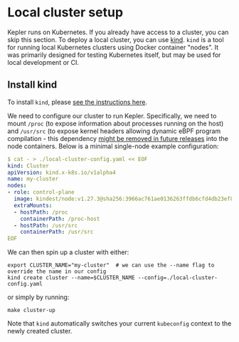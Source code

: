 # Local cluster setup

Kepler runs on Kubernetes. If you already have access to a cluster, you can skip this section. To deploy a local cluster,
you can use [kind](https://kind.sigs.k8s.io/). `kind` is a tool for running local Kubernetes clusters using Docker container
"nodes". It was primarily designed for testing Kubernetes itself, but may be used for local development or CI.

## Install kind

To install `kind`, please [see the instructions here](https://kind.sigs.k8s.io/docs/user/quick-start/#installation).

We need to configure our cluster to run Kepler. Specifically, we need to mount `/proc` (to expose
information about processes running on the host) and `/usr/src` (to expose kernel headers allowing
dynamic eBPF program compilation - this dependency [might be removed in future releases][1] into the
node containers. Below is a minimal single-node example configuration:

```yaml
$ cat - > ./local-cluster-config.yaml << EOF
kind: Cluster
apiVersion: kind.x-k8s.io/v1alpha4
name: my-cluster
nodes:
- role: control-plane
  image: kindest/node:v1.27.3@sha256:3966ac761ae0136263ffdb6cfd4db23ef8a83cba8a463690e98317add2c9ba72
  extraMounts:
  - hostPath: /proc
    containerPath: /proc-host
  - hostPath: /usr/src
    containerPath: /usr/src
EOF
```

We can then spin up a cluster with either:

```console
export CLUSTER_NAME="my-cluster"  # we can use the --name flag to override the name in our config
kind create cluster --name=$CLUSTER_NAME --config=./local-cluster-config.yaml
```

or simply by running:

```console
make cluster-up
```

Note that `kind` automatically switches your current `kubeconfig` context to the newly created cluster.

[1]: https://github.com/sustainable-computing-io/kepler/issues/716
